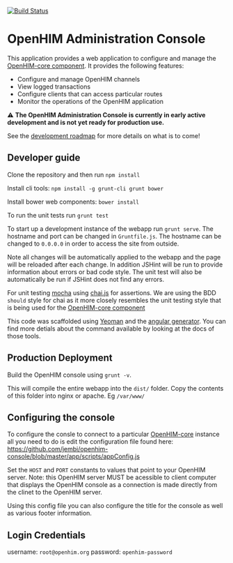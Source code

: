 [![Build Status](https://travis-ci.org/jembi/openhim-console.svg?branch=master)](https://travis-ci.org/jembi/openhim-console)

OpenHIM Administration Console
==============================

This application provides a web application to configure and manage the [OpenHIM-core component](https://github.com/jembi/openhim-core-js). It provides the following features:

* Configure and manage OpenHIM channels
* View logged transactions
* Configure clients that can access particular routes
* Monitor the operations of the OpenHIM application

:warning:  **The OpenHIM Administration Console is currently in early active development and is not yet ready for production use.**

See the [development roadmap](https://github.com/jembi/openhim-console/wiki/OpenHIM-console-Development-Roadmap) for more details on what is to come!

Developer guide
---------------

Clone the repository and then run `npm install`

Install cli tools: `npm install -g grunt-cli grunt bower`

Install bower web components: `bower install`

To run the unit tests run `grunt test`

To start up a development instance of the webapp run `grunt serve`. The hostname and port can be changed in `Gruntfile.js`. The hostname can be changed to `0.0.0.0` in order to access the site from outside.

Note all changes will be automatically applied to the webapp and the page will be reloaded after each change. In addition JSHint will be run to provide information about errors or bad code style. The unit test will also be automatically be run if JSHint does not find any errors.

For unit testing [mocha](http://visionmedia.github.io/mocha/) using [chai.js](http://chaijs.com/api/bdd/) for assertions. We are using the BDD `should` style for chai as it more closely resembles the unit testing style that is being used for the [OpenHIM-core component](https://github.com/jembi/openhim-core-js)

This code was scaffolded using [Yeoman](http://yeoman.io/) and the [angular generator](https://github.com/yeoman/generator-angular). You can find more detials about the command available by looking at the docs of those tools.

Production Deployment
---------------------

Build the OpenHIM console using `grunt -v`.

This will compile the entire webapp into the `dist/` folder. Copy the contents of this folder into nginx or apache. Eg `/var/www/`

Configuring the console
-----------------------

To configure the consle to connect to a particular [OpenHIM-core](https://github.com/jembi/openhim-core-js) instance all you need to do is edit the configuration file found here: https://github.com/jembi/openhim-console/blob/master/app/scripts/appConfig.js

Set the `HOST` and `PORT` constants to values that point to your OpenHIM server. Note: this OpenHIM server MUST be acessible to client computer that displays the OpenHIM console as a connection is made directly from the clinet to the OpenHIM server.

Using this config file you can also configure the title for the console as well as various footer information. 

Login Credentials
---------------
username: `root@openhim.org`
password: `openhim-password`
